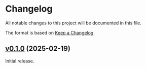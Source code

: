 # Changelog

All notable changes to this project will be documented in this file.

The format is based on [Keep a Changelog](https://keepachangelog.com/en/1.0.0/).

## [v0.1.0](https://github.com/elixir-nx/fine/tree/v0.1.0) (2025-02-19)

Initial release.
